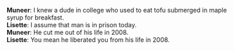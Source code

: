 **Muneer**: I knew a dude in college who used to eat tofu submerged in maple syrup for breakfast.<br>
**Lisette**: I assume that man is in prison today.<br>
**Muneer**: He cut me out of his life in 2008.<br>
**Lisette**: You mean he liberated you from his life in 2008.<br>